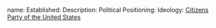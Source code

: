 
name: 
Established:
Description: 
Political Positioning:
Ideology:
[Citizens Party of the United States](https://en.wikipedia.org/wiki/Citizens_Party_of_the_United_States)